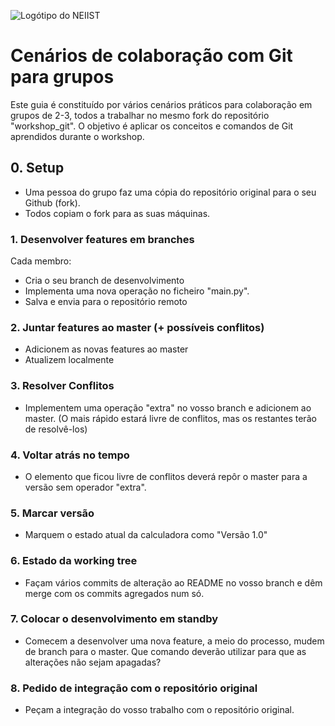 ![Logótipo do NEIIST](https://neiist.tecnico.ulisboa.pt/static/media/neiist_logo.5b6bbd8f2f7eb5ee5200.png)
# Cenários de colaboração com Git para grupos
Este guia é constituído por vários cenários práticos para colaboração em grupos de 2-3, todos a trabalhar no mesmo fork do repositório "workshop_git". O objetivo é aplicar os conceitos e comandos de Git aprendidos durante o workshop.


## 0. Setup
- Uma pessoa do grupo faz uma cópia do repositório original para o seu Github (fork).
- Todos copiam o fork para as suas máquinas.


### 1. Desenvolver features em branches
Cada membro:
- Cria o seu branch de desenvolvimento
- Implementa uma nova operação no ficheiro "main.py".
- Salva e envia para o repositório remoto


### 2. Juntar features ao master (+ possíveis conflitos)
- Adicionem as novas features ao master
- Atualizem localmente


### 3. Resolver Conflitos
- Implementem uma operação "extra" no vosso branch e adicionem ao master.
(O mais rápido estará livre de conflitos, mas os restantes terão de resolvê-los)


### 4. Voltar atrás no tempo
- O elemento que ficou livre de conflitos deverá repôr o master para a versão sem operador "extra".


### 5. Marcar versão
- Marquem o estado atual da calculadora como "Versão 1.0"


### 6. Estado da working tree
- Façam vários commits de alteração ao README no vosso branch e dêm merge com os commits agregados num só.


### 7. Colocar o desenvolvimento em standby
- Comecem a desenvolver uma nova feature, a meio do processo, mudem de branch para o master. Que comando deverão utilizar para que as alterações não sejam apagadas?


### 8. Pedido de integração com o repositório original
- Peçam a integração do vosso trabalho com o repositório original.



